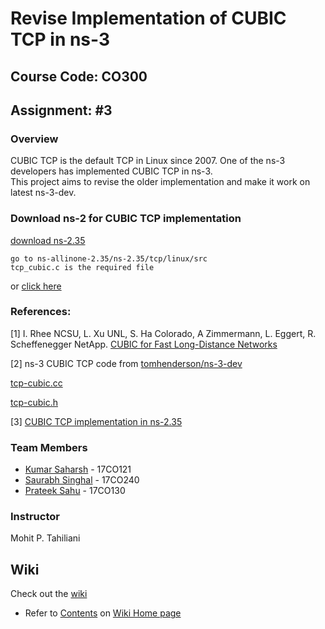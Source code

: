 # Revise Implementation of CUBIC TCP in ns-3

## Course Code: CO300

## Assignment: #3

### Overview
CUBIC TCP is the default TCP in Linux since 2007. One of the ns-3 developers has
implemented CUBIC TCP in ns-3.  
 This project aims to revise the older implementation and
make it work on latest ns-3-dev. 


### Download ns-2 for CUBIC TCP implementation
[download ns-2.35](https://sourceforge.net/projects/nsnam/files/allinone/ns-allinone-2.35/ns-allinone-2.35.tar.gz/download)   

    go to ns-allinone-2.35/ns-2.35/tcp/linux/src
    tcp_cubic.c is the required file

or [click here](https://github.com/Saharsh007/Revise-Implementation-of-CUBIC-TCP-in-ns-3/tree/master/ns-2.35%20CUBIC%20TCP%20implementation)


### References:
[1] I. Rhee NCSU, L. Xu UNL, S. Ha Colorado, A Zimmermann, L. Eggert, R. Scheffenegger NetApp. [CUBIC for Fast Long-Distance Networks](https://tools.ietf.org/pdf/rfc8312.pdf)

[2] ns-3 CUBIC TCP code from [tomhenderson/ns-3-dev](gitlab.com/tomhenderson/ns-3-dev)

[tcp-cubic.cc](https://gitlab.com/tomhenderson/ns-3-dev/blob/tcp-cubic/src/internet/model/tcp-cubic.cc)

[tcp-cubic.h](https://gitlab.com/tomhenderson/ns-3-dev/blob/tcp-cubic/src/internet/model/tcp-cubic.h)


[3] [CUBIC TCP implementation in ns-2.35](https://github.com/Saharsh007/Revise-Implementation-of-CUBIC-TCP-in-ns-3/blob/master/ns-2.35%20CUBIC%20TCP%20implementation/tcp_cubic.c)


### Team Members
- [Kumar Saharsh](https://github.com/Saharsh007) - 17CO121
- [Saurabh Singhal](https://github.com/saurabh8522) - 17CO240
- [Prateek Sahu](https://github.com/Prateek1337) - 17CO130

### Instructor
Mohit P. Tahiliani

## Wiki
Check out the [wiki](https://github.com/Saharsh007/Revise-Implementation-of-CUBIC-TCP-in-ns-3/wiki)
<br>
- Refer to [Contents](https://github.com/Saharsh007/Revise-Implementation-of-CUBIC-TCP-in-ns-3/wiki#contents) on [Wiki Home page](https://github.com/Saharsh007/Revise-Implementation-of-CUBIC-TCP-in-ns-3/wiki)
